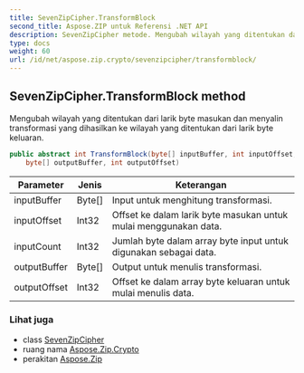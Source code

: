 ```yaml
---
title: SevenZipCipher.TransformBlock
second_title: Aspose.ZIP untuk Referensi .NET API
description: SevenZipCipher metode. Mengubah wilayah yang ditentukan dari larik byte masukan dan menyalin transformasi yang dihasilkan ke wilayah yang ditentukan dari larik byte keluaran.
type: docs
weight: 60
url: /id/net/aspose.zip.crypto/sevenzipcipher/transformblock/
---
```

## SevenZipCipher.TransformBlock method

Mengubah wilayah yang ditentukan dari larik byte masukan dan menyalin transformasi yang dihasilkan ke wilayah yang ditentukan dari larik byte keluaran.

```csharp
public abstract int TransformBlock(byte[] inputBuffer, int inputOffset, int inputCount, 
    byte[] outputBuffer, int outputOffset)
```

| Parameter | Jenis | Keterangan |
| --- | --- | --- |
| inputBuffer | Byte[] | Input untuk menghitung transformasi. |
| inputOffset | Int32 | Offset ke dalam larik byte masukan untuk mulai menggunakan data. |
| inputCount | Int32 | Jumlah byte dalam array byte input untuk digunakan sebagai data. |
| outputBuffer | Byte[] | Output untuk menulis transformasi. |
| outputOffset | Int32 | Offset ke dalam array byte keluaran untuk mulai menulis data. |

### Lihat juga

* class [SevenZipCipher](../)
* ruang nama [Aspose.Zip.Crypto](../../sevenzipcipher/)
* perakitan [Aspose.Zip](../../../)


